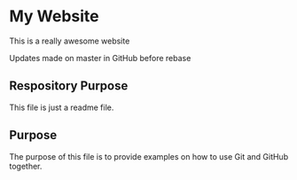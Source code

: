 # My Website

This is a really awesome website

Updates made on master in GitHub before rebase

## Respository Purpose

This file is just a readme file.

## Purpose

The purpose of this file is to provide examples
on how to use Git and GitHub together.
